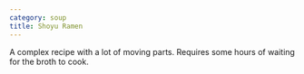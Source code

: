```yaml
---
category: soup
title: Shoyu Ramen
---
```


A complex recipe with a lot of moving parts. Requires some hours of waiting for the broth to cook.